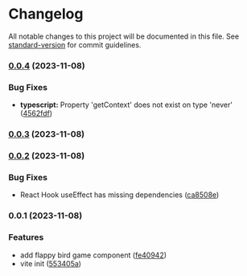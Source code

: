# Changelog

All notable changes to this project will be documented in this file. See [standard-version](https://github.com/conventional-changelog/standard-version) for commit guidelines.

### [0.0.4](https://github.com/captain-fatbeard/flappy-bird/compare/v0.0.3...v0.0.4) (2023-11-08)


### Bug Fixes

* **typescript:** Property 'getContext' does not exist on type 'never' ([4562fdf](https://github.com/captain-fatbeard/flappy-bird/commit/4562fdf98d815e90577109dfe408578aac4b6366))

### [0.0.3](https://github.com/captain-fatbeard/flappy-bird/compare/v0.0.2...v0.0.3) (2023-11-08)

### [0.0.2](https://github.com/captain-fatbeard/flappy-bird/compare/v0.0.1...v0.0.2) (2023-11-08)


### Bug Fixes

* React Hook useEffect has missing dependencies ([ca8508e](https://github.com/captain-fatbeard/flappy-bird/commit/ca8508e76f3540cf5c7957a6ce2e14b1dd682c56))

### 0.0.1 (2023-11-08)


### Features

* add flappy bird game component ([fe40942](https://github.com/captain-fatbeard/flappy-bird/commit/fe40942f3728643ec156e143bf52ede550a0b6b2))
* vite init ([553405a](https://github.com/captain-fatbeard/flappy-bird/commit/553405a56091b0c350fcf7b721bc5c40ad01888c))

